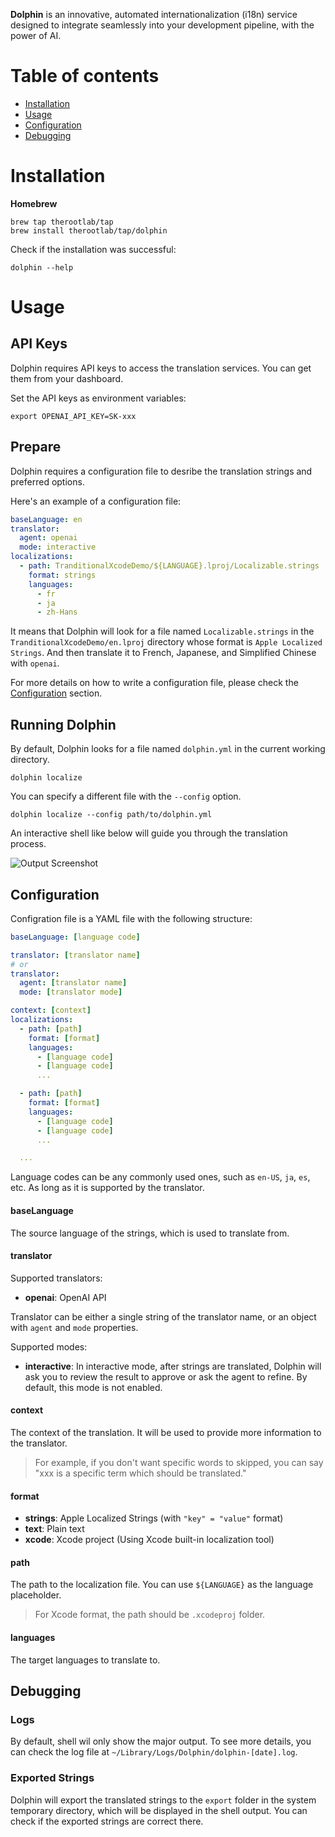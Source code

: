 **Dolphin** is an innovative, automated internationalization (i18n) service designed to integrate seamlessly into your development pipeline, with the power of AI.

# Table of contents

<!--ts-->

- [Installation](#Installation)
- [Usage](#Usage)
- [Configuration](#Configuration)
- [Debugging](#Debugging)

<!--te-->

# Installation

**Homebrew**

```shell
brew tap therootlab/tap
brew install therootlab/tap/dolphin
```

Check if the installation was successful:

```shell
dolphin --help
```

# Usage

## API Keys

Dolphin requires API keys to access the translation services. You can get them from your dashboard.

Set the API keys as environment variables:

```
export OPENAI_API_KEY=SK-xxx
```

## Prepare

Dolphin requires a configuration file to desribe the translation strings and preferred options.

Here's an example of a configuration file:

```yaml
baseLanguage: en
translator:
  agent: openai
  mode: interactive
localizations:
  - path: TranditionalXcodeDemo/${LANGUAGE}.lproj/Localizable.strings
    format: strings
    languages:
      - fr
      - ja
      - zh-Hans
```

It means that Dolphin will look for a file named `Localizable.strings` in the `TranditionalXcodeDemo/en.lproj` directory whose format is `Apple Localized Strings`. And then translate it to French, Japanese, and Simplified Chinese with `openai`.

For more details on how to write a configuration file, please check the [Configuration](#Configuration) section.

## Running Dolphin

By default, Dolphin looks for a file named `dolphin.yml` in the current working directory.

```shell
dolphin localize
```

You can specify a different file with the `--config` option.

```shell
dolphin localize --config path/to/dolphin.yml
```

An interactive shell like below will guide you through the translation process.

![Output Screenshot](assets/output-screenshot.jpg)

## Configuration

Configration file is a YAML file with the following structure:

```yaml
baseLanguage: [language code]

translator: [translator name]
# or
translator:
  agent: [translator name]
  mode: [translator mode]

context: [context]
localizations:
  - path: [path]
    format: [format]
    languages:
      - [language code]
      - [language code]
      ...

  - path: [path]
    format: [format]
    languages:
      - [language code]
      - [language code]
      ...

  ...
```

Language codes can be any commonly used ones, such as `en-US`, `ja`, `es`, etc. As long as it is supported by the translator.

#### baseLanguage

The source language of the strings, which is used to translate from.

#### translator

Supported translators:

- **openai**: OpenAI API

Translator can be either a single string of the translator name, or an object with `agent` and `mode` properties.

Supported modes:

- **interactive**: In interactive mode, after strings are translated, Dolphin will ask you to review the result to approve or ask the agent to refine. By default, this mode is not enabled.

#### context

The context of the translation. It will be used to provide more information to the translator.

> For example, if you don't want specific words to skipped, you can say "xxx is a specific term which should be translated."

#### format

- **strings**: Apple Localized Strings (with `"key" = "value"` format)
- **text**: Plain text
- **xcode**: Xcode project (Using Xcode built-in localization tool)

#### path

The path to the localization file. You can use `${LANGUAGE}` as the language placeholder.

> For Xcode format, the path should be `.xcodeproj` folder.

#### languages

The target languages to translate to.

## Debugging

### Logs

By default, shell wil only show the major output. To see more details, you can check the log file at `~/Library/Logs/Dolphin/dolphin-[date].log`.

### Exported Strings

Dolphin will export the translated strings to the `export` folder in the system temporary directory, which will be displayed in the shell output. You can check if the exported strings are correct there.
